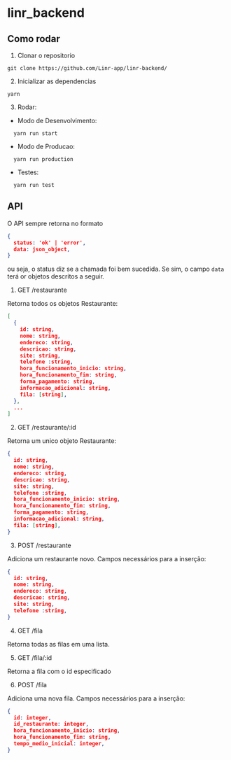 # linr_backend

## Como rodar

1. Clonar o repositorio

```
git clone https://github.com/Linr-app/linr-backend/
```

2. Inicializar as dependencias

```
yarn
```

3. Rodar:
  * Modo de Desenvolvimento:
  ```
    yarn run start
  ```

  * Modo de Producao:
  ```
    yarn run production
  ```

  * Testes:
  ```
    yarn run test
  ```

## API

O API sempre retorna no formato

```json
{
  status: 'ok' | 'error',
  data: json_object,
}
```

ou seja, o status diz se a chamada foi bem sucedida. Se sim, o campo `data` terá
or objetos descritos a seguir.

1. GET    /restaurante

  Retorna todos os objetos Restaurante:
  ```json
  [
    { 
      id: string,
      nome: string,
      endereco: string,
      descricao: string,
      site: string,
      telefone :string,
      hora_funcionamento_inicio: string,
      hora_funcionamento_fim: string,
      forma_pagamento: string,
      informacao_adicional: string,
      fila: [string],
    },
    ...
  ]
  ```
2. GET    /restaurante/:id

  Retorna um unico objeto Restaurante:
  ```json
  { 
    id: string,
    nome: string,
    endereco: string,
    descricao: string,
    site: string,
    telefone :string,
    hora_funcionamento_inicio: string,
    hora_funcionamento_fim: string,
    forma_pagamento: string,
    informacao_adicional: string,
    fila: [string],
  }
  ```
3. POST   /restaurante

  Adiciona um restaurante novo. Campos necessários para a inserção:
  ```json
  { 
    id: string,
    nome: string,
    endereco: string,
    descricao: string,
    site: string,
    telefone :string,
  }
  ```

4. GET    /fila

  Retorna todas as filas em uma lista.
  
5. GET    /fila/:id

  Retorna a fila com o id especificado

6. POST   /fila

  Adiciona uma nova fila. Campos necessários para a inserção:
  ```json
  {
    id: integer,
    id_restaurante: integer,
    hora_funcionamento_inicio: string,
    hora_funcionamento_fim: string,
    tempo_medio_inicial: integer,
  }
  ```

